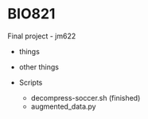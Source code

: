 # BIO821

Final project - jm622

- things
- other things



- Scripts
    - decompress-soccer.sh (finished)
    - augmented_data.py
